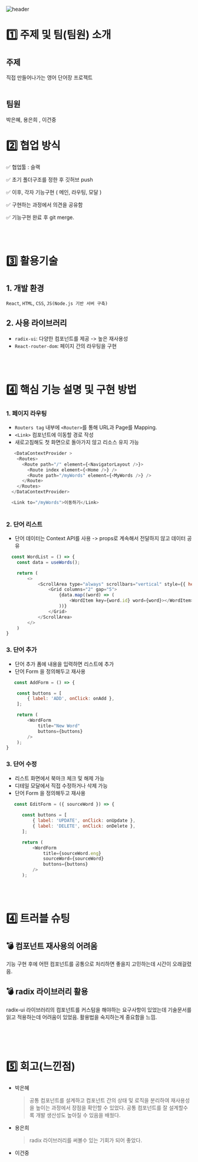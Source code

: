 

![header](https://capsule-render.vercel.app/api?type=waving&color=auto&height=300&section=header&text=My%20VOCA%20&fontSize=90)

# 1️⃣ 주제 및 팀(팀원) 소개

## 주제
직접 만들어나가는 영어 단어장 프로젝트 <br><br>


## 팀원
박은혜, 용은희 , 이건중


# 2️⃣ 협업 방식

✅ 협업툴 : 슬랙

✅ 초기 폴더구조를 정한 후 깃허브 push

✅ 이후, 각자 기능구현 ( 메인, 라우팅, 모달 )

✅ 구현하는 과정에서 의견을 공유함

✅ 기능구현 완료 후 git merge.

<br><br>

# 3️⃣ 활용기술

## 1. 개발 환경
`React`, `HTML`, `CSS`, `JS(Node.js 기반 서버 구축)` <br>




## 2. 사용 라이브러리
- `radix-ui`: 다양한 컴포넌트를 제공 -> 높은 재사용성
- `React-router-dom`:  페이지 간의 라우팅을 구현


<br><br>
# 4️⃣ 핵심 기능 설명 및 구현 방법

### 1. 페이지 라우팅
- `Routers tag` 내부에 `<Router>`를 통해 URL과 Page를 Mapping.
- `<Link>` 컴포넌트에 이동할 경로 작성
- 새로고침해도 첫 화면으로 돌아가지 않고 리소스 유지 가능
```javascript
   <DataContextProvider >
    <Routes>
      <Route path="/" element={<NavigatorLayout />}>
        <Route index element={<Home />} />
        <Route path="/myWords" element={<MyWords />} />
      </Route>
    </Routes>
  </DataContextProvider>

  <Link to="/myWords">이동하기</Link>
    
```
### 2. 단어 리스트
- 단어 데이터는 Context API를 사용 -> props로 계속해서 전달하지 않고 데이터 공유
```javascript
  const WordList = () => {
    const data = useWords();

    return (
        <>
            <ScrollArea type="always" scrollbars="vertical" style={{ height: 500 }}>
                <Grid columns="2" gap="5">
                    {data.map((word) => (
                        <WordItem key={word.id} word={word}></WordItem>
                    ))}
                </Grid>
            </ScrollArea>
        </>
    )
}
```
   
### 3. 단어 추가
- 단어 추가 폼에 내용을 입력하면 리스트에 추가 
- 단어 Form 을 정의해두고 재사용
```javascript
   const AddForm = () => {

    const buttons = [
        { label: 'ADD', onClick: onAdd },
    ];

    return (
        <WordForm
            title="New Word"
            buttons={buttons}
        />
    );
}
```

### 3. 단어 수정
- 리스트 화면에서 북마크 체크 및 해제 가능
- 디테일 모달에서 직접 수정하거나 삭제 가능
- 단어 Form 을 정의해두고 재사용
```javascript
   const EditForm = ({ sourceWord }) => {
  
      const buttons = [
          { label: 'UPDATE', onClick: onUpdate },
          { label: 'DELETE', onClick: onDelete },
      ];

      return (
          <WordForm
              title={sourceWord.eng}
              sourceWord={sourceWord}
              buttons={buttons}
          />
      );
```
<br><br>

# 4️⃣ 트러블 슈팅

## 💣 컴포넌트 재사용의 어려움
기능 구현 후에 어떤 컴포넌트를 공통으로 처리하면 좋을지 고민하는데 시간이 오래걸렸음.


## 💣 radix 라이브러리 활용
 radix-ui 라이브러리의 컴포넌트를 커스텀을 해야하는 요구사항이 있었는데 기술문서를 읽고 적용하는데 어려움이 있었음. 활용법을 숙지하는게 중요함을 느낌.

## 

        
<br><br>

# 5️⃣ 회고(느낀점)

* 박은혜
  > 공통 컴포넌트를 설계하고 컴포넌트 간의 상태 및 로직을 분리하여 재사용성을 높이는 과정에서 장점을 확인할 수 있었다. 공통 컴포넌트를 잘 설계할수록 개발 생산성도 높아질 수 있음을 배웠다.

* 용은희
  > radix 라이브러리를 써볼수 있는 기회가 되어 좋았다.
  
* 이건중
  
  > 
